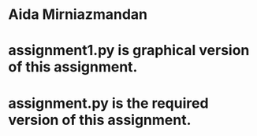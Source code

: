 # Aida Mirniazmandan

# assignment1.py is graphical version of this assignment.
# assignment.py is the required version of this assignment.
